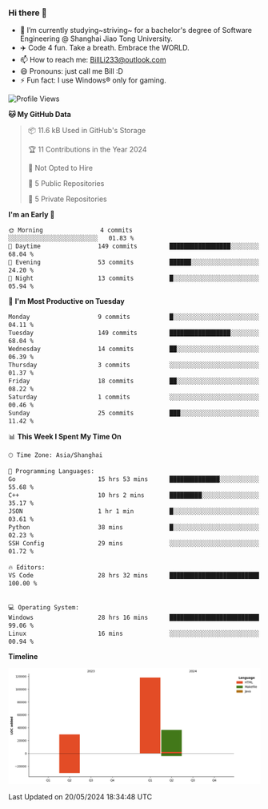 ### Hi there 👋
- 🌱 I’m currently studying~striving~ for a bachelor's degree of Software Engineering @ Shanghai Jiao Tong University.
- ✈️ Code 4 fun. Take a breath. Embrace the WORLD.
- 📫 How to reach me: BillLi233@outlook.com
- 😄 Pronouns: just call me Bill :D
- ⚡ Fun fact: I use Windows® only for gaming.

<!--START_SECTION:waka-->
![Profile Views](http://img.shields.io/badge/Profile%20Views-35-blue)

**🐱 My GitHub Data** 

> 📦 11.6 kB Used in GitHub's Storage 
 > 
> 🏆 11 Contributions in the Year 2024
 > 
> 🚫 Not Opted to Hire
 > 
> 📜 5 Public Repositories 
 > 
> 🔑 5 Private Repositories 
 > 
**I'm an Early 🐤** 

```text
🌞 Morning                4 commits           ░░░░░░░░░░░░░░░░░░░░░░░░░   01.83 % 
🌆 Daytime                149 commits         █████████████████░░░░░░░░   68.04 % 
🌃 Evening                53 commits          ██████░░░░░░░░░░░░░░░░░░░   24.20 % 
🌙 Night                  13 commits          █░░░░░░░░░░░░░░░░░░░░░░░░   05.94 % 
```
📅 **I'm Most Productive on Tuesday** 

```text
Monday                   9 commits           █░░░░░░░░░░░░░░░░░░░░░░░░   04.11 % 
Tuesday                  149 commits         █████████████████░░░░░░░░   68.04 % 
Wednesday                14 commits          ██░░░░░░░░░░░░░░░░░░░░░░░   06.39 % 
Thursday                 3 commits           ░░░░░░░░░░░░░░░░░░░░░░░░░   01.37 % 
Friday                   18 commits          ██░░░░░░░░░░░░░░░░░░░░░░░   08.22 % 
Saturday                 1 commits           ░░░░░░░░░░░░░░░░░░░░░░░░░   00.46 % 
Sunday                   25 commits          ███░░░░░░░░░░░░░░░░░░░░░░   11.42 % 
```


📊 **This Week I Spent My Time On** 

```text
🕑︎ Time Zone: Asia/Shanghai

💬 Programming Languages: 
Go                       15 hrs 53 mins      ██████████████░░░░░░░░░░░   55.68 % 
C++                      10 hrs 2 mins       █████████░░░░░░░░░░░░░░░░   35.17 % 
JSON                     1 hr 1 min          █░░░░░░░░░░░░░░░░░░░░░░░░   03.61 % 
Python                   38 mins             █░░░░░░░░░░░░░░░░░░░░░░░░   02.23 % 
SSH Config               29 mins             ░░░░░░░░░░░░░░░░░░░░░░░░░   01.72 % 

🔥 Editors: 
VS Code                  28 hrs 32 mins      █████████████████████████   100.00 % 


💻 Operating System: 
Windows                  28 hrs 16 mins      █████████████████████████   99.06 % 
Linux                    16 mins             ░░░░░░░░░░░░░░░░░░░░░░░░░   00.94 % 
```



**Timeline**

![Lines of Code chart](https://raw.githubusercontent.com/GMH233/GMH233/main/assets/bar_graph.png)


 Last Updated on 20/05/2024 18:34:48 UTC
<!--END_SECTION:waka-->

<!--
**GMH233/GMH233** is a ✨ _special_ ✨ repository because its `README.md` (this file) appears on your GitHub profile.

Here are some ideas to get you started:

- 🔭 I’m currently working on ...
- 🌱 I’m currently learning ...
- 👯 I’m looking to collaborate on ...
- 🤔 I’m looking for help with ...
- 💬 Ask me about ...
- 📫 How to reach me: ...
- 😄 Pronouns: ...
- ⚡ Fun fact: ...
-->
